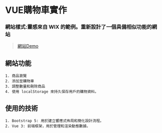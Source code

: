 # VUE購物車實作
### 網站樣式:靈感來自 WIX 的範例。重新設計了一個具備相似功能的網站
> [網站Demo](https://i-fishball-i.github.io/vue-training/)

## 網站功能
>   
```
1. 商品瀏覽
2. 添加至購物車
3. 調整數量和刪除商品 
4. 使用 localStorage 來持久保存用戶的購物資料。
```
## 使用的技術
> 
```
1. Bootstrap 5: 用於建立響應式佈局和簡化設計流程。
2. Vue 3: 前端框架，用於管理和渲染動態數據。
```